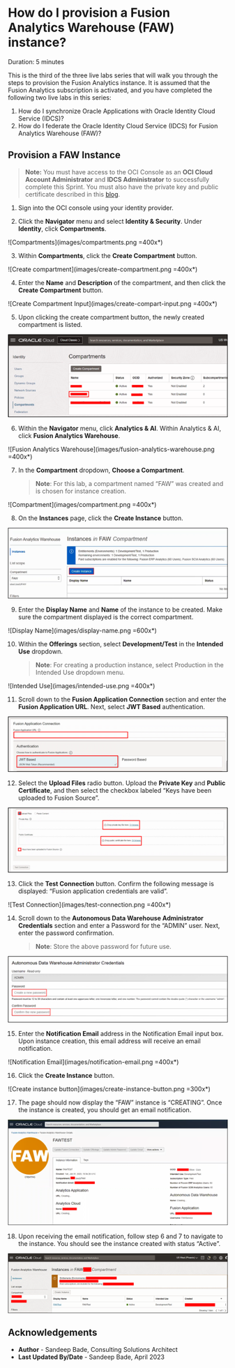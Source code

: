 # How do I provision a Fusion Analytics Warehouse (FAW) instance?
Duration: 5 minutes

This is the third of the three live labs series that will walk you through the steps to provision the Fusion Analytics instance. It is assumed that the Fusion Analytics subscription is activated, and you have completed the following two live labs in this series:
1. How do I synchronize Oracle Applications with Oracle Identity Cloud Service (IDCS)?
2. How do I federate the Oracle Identity Cloud Service (IDCS) for Fusion Analytics Warehouse (FAW)?


## Provision a FAW Instance

>**Note:** You must have access to the OCI Console as an **OCI Cloud Account Administrator** and **IDCS Administrator** to successfully complete this Sprint. You must also have the private key and public certificate described in this [blog](https://blogs.oracle.com/analytics/post/using-jwt-token-with-faw).

1. Sign into the OCI console using your identity provider.

2. Click the **Navigator** menu and select **Identity & Security**. Under **Identity**, click **Compartments**.

  ![Compartments](images/compartments.png =400x*)

3. Within **Compartments**, click the **Create Compartment** button.

  ![Create compartment](images/create-compartment.png =400x*)

4. Enter the **Name** and **Description** of the compartment, and then click the **Create Compartment** button.

  ![Create Compartment Input](images/create-compart-input.png =400x*)

5. Upon clicking the create compartment button, the newly created compartment is listed.

  ![Compartment listed](images/compartment-listed.png)

6. Within the **Navigator** menu, click **Analytics & AI**. Within Analytics & AI, click **Fusion Analytics Warehouse**.

  ![Fusion Analytics Warehouse](images/fusion-analytics-warehouse.png =400x*)

7. In the **Compartment** dropdown, **Choose a Compartment**.
    >**Note**: For this lab, a compartment named “FAW” was created and is chosen for instance creation.

  ![Compartment](images/compartment.png =400x*)

8. On the **Instances** page, click the **Create Instance** button.

  ![Create Instance](images/create-instance.png)

9. Enter the **Display Name** and **Name** of the instance to be created. Make sure the compartment displayed is the correct compartment.

  ![Display Name](images/display-name.png =600x*)

10. Within the **Offerings** section, select **Development/Test** in the **Intended Use** dropdown.

    >**Note**: For creating a production instance, select Production in the Intended Use dropdown menu.

  ![Intended Use](images/intended-use.png =400x*)

11. Scroll down to the **Fusion Application Connection** section and enter the **Fusion Application URL**. Next, select **JWT Based** authentication.

  ![Fusion Application Connection](images/fusion-application-connection-input.png)

12. Select the **Upload Files** radio button. Upload the **Private Key** and **Public Certificate**, and then select the checkbox labeled “Keys have been uploaded to Fusion Source”.

  ![Upload Key Certificate](images/upload-key-certificate.png)

13. Click the **Test Connection** button. Confirm the following message is displayed: “Fusion application credentials are valid”.

  ![Test Connection](images/test-connection.png =400x*)

14. Scroll down to the **Autonomous Data Warehouse Administrator Credentials** section and
enter a Password for the “ADMIN” user. Next, enter the password confirmation.

    >**Note**: Store the above password for future use.

  ![ADW Admin Console](images/adw-admin-console.png)

15. Enter the **Notification Email** address in the Notification Email input box. Upon instance creation, this email address will receive an email notification.

  ![Notification Email](images/notification-email.png =400x*)

16. Click the **Create Instance** button.

  ![Create instance button](images/create-instance-button.png =300x*)

17. The page should now display the “FAW” instance is
“CREATING”. Once the instance is created, you should get an email notification.

  ![Instance Creating](images/instance-creating.png)

18. Upon receiving the email notification, follow step 6 and 7 to navigate to the instance. You should see the instance created with status “Active”.

  ![FAW Instance Active](images/faw-instance-active.png)

## Acknowledgements
* **Author** - Sandeep Bade, Consulting Solutions Architect
* **Last Updated By/Date** - Sandeep Bade, April 2023
